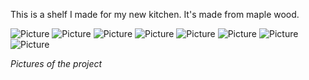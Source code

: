 This is a shelf I made for my new kitchen. It's made from maple wood.

![Picture](assets/posts/2021-05-08-shelf/1.webp "Picture")
![Picture](assets/posts/2021-05-08-shelf/2.webp "Picture")
![Picture](assets/posts/2021-05-08-shelf/3.webp "Picture")
![Picture](assets/posts/2021-05-08-shelf/4.webp "Picture")
![Picture](assets/posts/2021-05-08-shelf/5.webp "Picture")
![Picture](assets/posts/2021-05-08-shelf/6.webp "Picture")
![Picture](assets/posts/2021-05-08-shelf/7.webp "Picture")
![Picture](assets/posts/2021-05-08-shelf/8.webp "Picture")

*Pictures of the project*